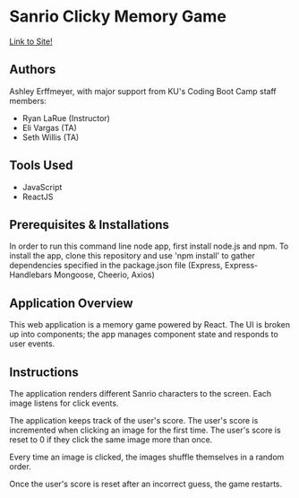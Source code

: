 # Sanrio Clicky Memory Game

[Link to Site!](https://sanrio-clicky-game.herokuapp.com) 

## Authors
Ashley Erffmeyer, with major support from KU's Coding Boot Camp staff members:
* Ryan LaRue (Instructor)
* Eli Vargas (TA)
* Seth Willis (TA)

## Tools Used
* JavaScript
* ReactJS

## Prerequisites & Installations
In order to run this command line node app, first install node.js and npm. To install the app, clone this repository and use 'npm install' to gather dependencies specified in the package.json file (Express, Express-Handlebars Mongoose, Cheerio, Axios)

## Application Overview
This web application is a memory game powered by React. The UI is broken up into components; the app manages component state and responds to user events.

## Instructions
The application renders different Sanrio characters to the screen. Each image listens for click events.

The application keeps track of the user's score. The user's score is incremented when clicking an image for the first time. The user's score is reset to 0 if they click the same image more than once.

Every time an image is clicked, the images shuffle themselves in a random order.

Once the user's score is reset after an incorrect guess, the game restarts.